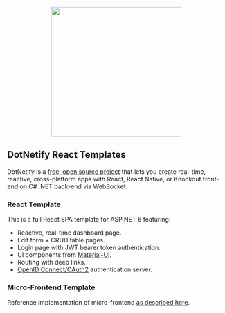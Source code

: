 <p align="center"><img width="300px" src="http://dotnetify.net/content/images/dotnetify-logo.png"></p>

## DotNetify React Templates

DotNetify is a [free, open source project](https://github.com/dsuryd/dotNetify) that lets you create real-time, reactive, cross-platform apps with React, React Native, or Knockout front-end on C# .NET back-end via WebSocket.

### React Template

This is a full React SPA template for ASP.NET 6 featuring:
- Reactive, real-time dashboard page.
- Edit form + CRUD table pages.
- Login page with JWT bearer token authentication.
- UI components from [Material-UI](https://material-ui.com/).
- Routing with deep links.
- [OpenID Connect/OAuth2](https://github.com/aspnet-contrib/AspNet.Security.OpenIdConnect.Server) authentication server.

### Micro-Frontend Template

Reference implementation of micro-frontend [as described here](https://dotnetify.net/core/mfe).


